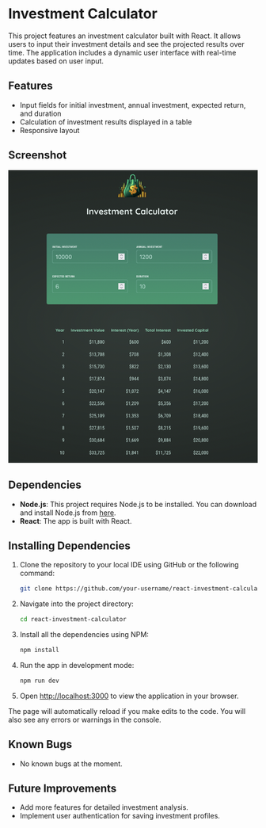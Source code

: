 # Investment Calculator

This project features an investment calculator built with React. It allows users to input their investment details and see the projected results over time. The application includes a dynamic user interface with real-time updates based on user input.

## Features

- Input fields for initial investment, annual investment, expected return, and duration
- Calculation of investment results displayed in a table
- Responsive layout

## Screenshot

![Investment Calculator Screenshot](https://github.com/macettiandrea/React-Investment-Calculator/blob/main/Screenshot/Screenshot.png)

## Dependencies

- **Node.js**: This project requires Node.js to be installed. You can download and install Node.js from [here](https://nodejs.org/).
- **React**: The app is built with React.

## Installing Dependencies

1. Clone the repository to your local IDE using GitHub or the following command:

   ```bash
   git clone https://github.com/your-username/react-investment-calculator.git
   ```

2. Navigate into the project directory:

   ```bash
   cd react-investment-calculator
   ```

3. Install all the dependencies using NPM:

   ```bash
   npm install
   ```

4. Run the app in development mode:

   ```bash
   npm run dev
   ```

5. Open [http://localhost:3000](http://localhost:3000) to view the application in your browser.

The page will automatically reload if you make edits to the code. You will also see any errors or warnings in the console.

## Known Bugs

- No known bugs at the moment.

## Future Improvements

- Add more features for detailed investment analysis.
- Implement user authentication for saving investment profiles.
